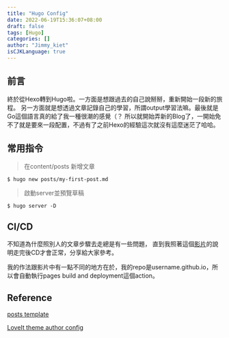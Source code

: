 ```yaml
---
title: "Hugo Config"
date: 2022-06-19T15:36:07+08:00
draft: false
tags: [Hugo]
categories: []
author: "Jimmy_kiet"
isCJKLanguage: true
---
```


## 前言

終於從Hexo轉到Hugo啦。一方面是想跟過去的自己說掰掰，重新開始一段新的旅程。
另一方面就是想透過文章記錄自己的學習，所謂output學習法嘛。最後就是Go這個語言真的給了我一種很潮的感覺（？
所以就開始弄新的Blog了，一開始免不了就是要來一段配置，不過有了之前Hexo的經驗這次就沒有這麼迷茫了哈哈。

## 常用指令

> 在content/posts 新增文章
```
$ hugo new posts/my-first-post.md
```
> 啟動server並預覽草稿
```
$ hugo server -D
```

## CI/CD

不知道為什麼照別人的文章步驟去走總是有一些問題，
直到我照著這個[影片](https://www.youtube.com/watch?v=psyz4UPnGAA)的說明走完後CD才會正常，分享給大家參考。

我的作法跟影片中有一點不同的地方在於，我的repo是username.github.io，所以會自動執行pages build and deployment這個action。
## Reference

[posts template](https://jimmylin212.github.io/post/0004_hugo_other_and_cheat_sheet/)

[LoveIt theme author config](https://hugoloveit.com/zh-cn/theme-documentation-basics/#21-%E5%88%9B%E5%BB%BA%E4%BD%A0%E7%9A%84%E9%A1%B9%E7%9B%AE)